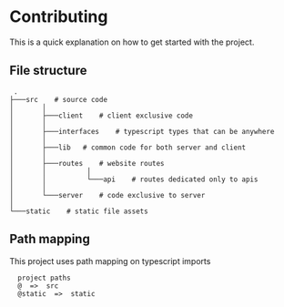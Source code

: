 # Contributing

This is a quick explanation on how to get started with the project.

## File structure

```tree
 .
├───src    # source code
│       │
│       ├───client    # client exclusive code
│       │
│       ├───interfaces    # typescript types that can be anywhere
│       │
│       ├───lib   # common code for both server and client
│       │
│       ├───routes    # website routes
│       │          │
│       │          └───api    # routes dedicated only to apis
│       │
│       └───server    # code exclusive to server
│
└───static    # static file assets
```

## Path mapping

This project uses path mapping on typescript imports

```
  project paths
  @  =>  src
  @static  =>  static

```
